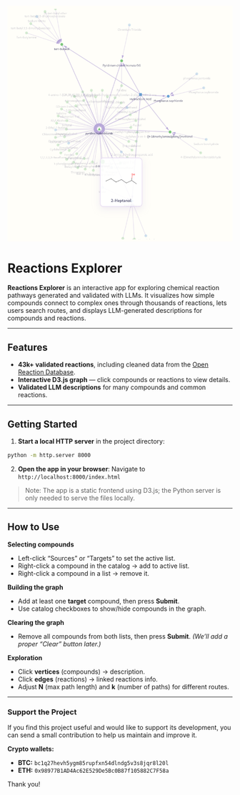 
![Reactions Explorer](data/assets/preview.png)


# Reactions Explorer

**Reactions Explorer** is an interactive app for exploring chemical reaction pathways generated and validated with LLMs.
It visualizes how simple compounds connect to complex ones through thousands of reactions, lets users search routes, and displays LLM-generated descriptions for compounds and reactions.

---

## Features

* **43k+ validated reactions**, including cleaned data from the [Open Reaction Database](https://open-reaction-database.org/).
* **Interactive D3.js graph** — click compounds or reactions to view details.
* **Validated LLM descriptions** for many compounds and common reactions.

---

## Getting Started


1. **Start a local HTTP server** in the project directory:

```bash
python -m http.server 8000
```

2. **Open the app in your browser**:
   Navigate to `http://localhost:8000/index.html`

> Note: The app is a static frontend using D3.js; the Python server is only needed to serve the files locally.

---

## How to Use

**Selecting compounds**

* Left-click “Sources” or “Targets” to set the active list.
* Right-click a compound in the catalog → add to active list.
* Right-click a compound in a list → remove it.

**Building the graph**

* Add at least one **target** compound, then press **Submit**.
* Use catalog checkboxes to show/hide compounds in the graph.

**Clearing the graph**

* Remove all compounds from both lists, then press **Submit**.
  *(We’ll add a proper “Clear” button later.)*

**Exploration**

* Click **vertices** (compounds) → description.
* Click **edges** (reactions) → linked reactions info.
* Adjust **N** (max path length) and **k** (number of paths) for different routes.

---

### Support the Project

If you find this project useful and would like to support its development, you can send a small contribution to help us maintain and improve it.

**Crypto wallets:**

* **BTC:** `bc1q27hevh5ygm85rupfxn54dlndg5v3s8jqr8l20l`
* **ETH:** `0x98977B1AD4Ac62E529De5Bc0B87f105882C7F58a`

Thank you!
